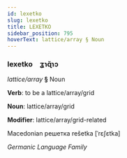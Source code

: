```yaml
---
id: lexetko
slug: lexetko
title: LEXETKO
sidebar_position: 795
hoverText: lattice/array § Noun
---
```


### lexetko&emsp;<span kind="abugida">ʓɿɋ̆ɿɔ</span>

*lattice/array* **§** Noun

**Verb**: to be a lattice/array/grid

**Noun**: lattice/array/grid

**Modifier**: lattice/array/grid-related

Macedonian решетка rešetka [ˈrɛʃɛtka]

*Germanic Language Family*